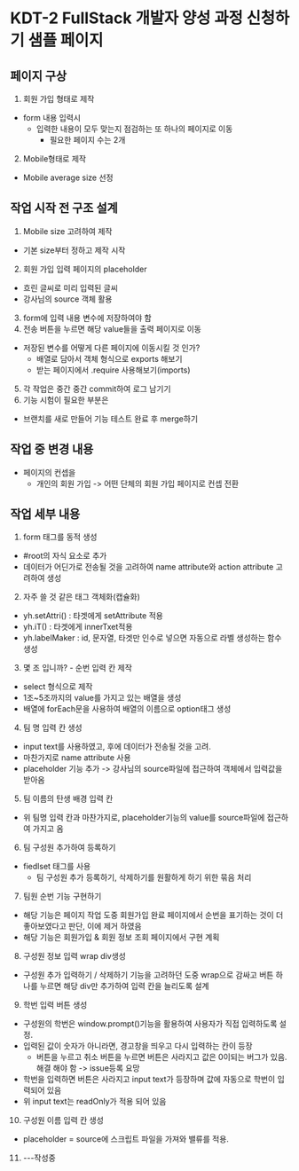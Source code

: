 # KDT-2 FullStack 개발자 양성 과정 신청하기 샘플 페이지

## 페이지 구상
1. 회원 가입 형태로 제작
- form 내용 입력시
  - 입력한 내용이 모두 맞는지 점검하는 또 하나의 페이지로 이동
    - 필요한 페이지 수는 2개
2. Mobile형태로 제작
  - Mobile average size 선정

## 작업 시작 전 구조 설계
1. Mobile size 고려하여 제작
- 기본 size부터 정하고 제작 시작
2. 회원 가입 입력 페이지의 placeholder
- 흐린 글씨로 미리 입력된 글씨
- 강사님의 source 객체 활용
3. form에 입력 내용 변수에 저장하여야 함
4. 전송 버튼을 누르면 해당 value들을 출력 페이지로 이동
- 저장된 변수를 어떻게 다른 페이지에 이동시킬 것 인가?
  - 배열로 담아서 객체 형식으로 exports 해보기
  - 받는 페이지에서 .require 사용해보기(imports)
5. 각 작업은 중간 중간 commit하여 로그 남기기
6. 기능 시험이 필요한 부분은
- 브랜치를 새로 만들어 기능 테스트 완료 후 merge하기

## 작업 중 변경 내용
- 페이지의 컨셉을
  - 개인의 회원 가입 -> 어떤 단체의 회원 가입 페이지로 컨셉 전환

## 작업 세부 내용
1. form 태그를 동적 생성
  - #root의 자식 요소로 추가
  - 데이터가 어딘가로 전송될 것을 고려하여 name attribute와 action attribute 고려하여 생성

2. 자주 쓸 것 같은 태그 객체화(캡슐화)
  - yh.setAttri() : 타겟에게 setAttribute 적용
  - yh.iT() : 타겟에게 innerTxet적용
  - yh.labelMaker : id, 문자열, 타겟만 인수로 넣으면 자동으로 라벨 생성하는 함수 생성

3. 몇 조 입니까? - 순번 입력 칸 제작
  - select 형식으로 제작
  - 1조~5조까지의 value를 가지고 있는 배열을 생성
  - 배열에 forEach문을 사용하여 배열의 이름으로 option태그 생성

4. 팀 명 입력 칸 생성
  - input text를 사용하였고, 후에 데이터가 전송될 것을 고려.
  - 마찬가지로 name attribute 사용
  - placeholder 기능 추가 -> 강사님의 source파일에 접근하여 객체에서 입력값을 받아옴

5. 팀 이름의 탄생 배경 입력 칸
  - 위 팀명 입력 칸과 마찬가지로, placeholder기능의 value를 source파일에 접근하여 가지고 옴

6. 팀 구성원 추가하여 등록하기
  - fiedlset 태그를 사용
    - 팀 구성원 추가 등록하기, 삭제하기를 원활하게 하기 위한 묶음 처리

7. 팀원 순번 기능 구현하기
  - 해당 기능은 페이지 작업 도중 회원가입 완료 페이지에서 순번을 표기하는 것이 더 좋아보였다고 판단, 이에 제거 하였음
  - 해당 기능은 회원가입 & 회원 정보 조회 페이지에서 구현 계획

8. 구성원 정보 입력 wrap div생성
  - 구성원 추가 입력하기 / 삭제하기 기능을 고려하던 도중
    wrap으로 감싸고 버튼 하나를 누르면 해당 div만 추가하여 입력 칸을 늘리도록 설계

9. 학번 입력 버튼 생성
  - 구성원의 학번은 window.prompt()기능을 활용하여 사용자가 직접 입력하도록 설정.
  - 입력된 값이 숫자가 아니라면, 경고창을 띄우고 다시 입력하는 칸이 등장
    - 버튼을 누르고 취소 버튼을 누르면 버튼은 사라지고 값은 0이되는 버그가 있음. 해결 해야 함
      -> issue등록 요망
  - 학번을 입력하면 버튼은 사라지고 input text가 등장하며 값에 자동으로 학번이 입력되어 있음
  - 위 input text는 readOnly가 적용 되어 있음

10. 구성원 이름 입력 칸 생성
  - placeholder = source에 스크립트 파일을 가져와 밸류를 적용.

11. ---작성중